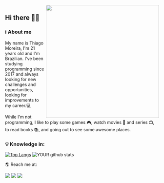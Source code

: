 <img align="right" src="https://user-images.githubusercontent.com/54639269/90529186-cf007f80-e149-11ea-81c1-619a2ff92183.png" width="370"/>


## Hi there 👋🏻

### :information_source: About me 
My name is Thiago Moreira, I'm 21 years old and I'm Brazilian. I've been studying programming since 2017 and always looking for new challenges and opportunities, looking for improvements to my career.💻

While I'm not programming, I like to play some games 🎮, watch movies 🎥 and series 📺, to read books 📚, and going out to see some awesome places.

### :bulb: Knowledge in:

[![Top Langs](https://github-readme-stats.vercel.app/api/top-langs/?username=Thiagomdias22&layout=compact)](https://github.com/Thiagomdias22/github-readme-stats)
![YOUR github stats](https://github-readme-stats.vercel.app/api?username=Thiagomdias22)

🌎 Reach me at:

[<img src="https://img.shields.io/badge/linkedin-%230077B5.svg?&style=for-the-badge&logo=linkedin&logoColor=white" />](https://www.linkedin.com/in/thiago-moreira-dias/) [<img src = "https://img.shields.io/badge/instagram-%23E4405F.svg?&style=for-the-badge&logo=instagram&logoColor=white">](https://www.instagram.com/thethiagomoreira/) [<img src = "https://img.shields.io/badge/facebook-%231877F2.svg?&style=for-the-badge&logo=facebook&logoColor=white">](https://www.facebook.com/profile.php?id=100037632773791)
